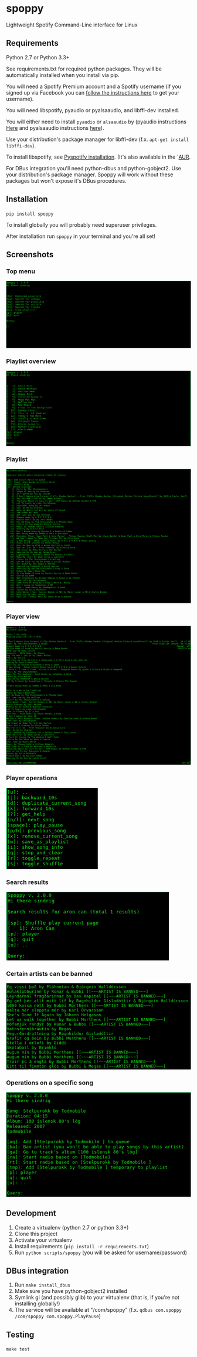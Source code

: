 # spoppy
Lightweight Spotify Command-Line interface for Linux

## Requirements

Python 2.7 or Python 3.3+

See requirements.txt for required python packages. They will be automatically installed when you install via pip.

You will need a Spotify Premium account and a Spotify username (if you signed up via Facebook you can [follow the instructions here](https://community.spotify.com/t5/Help-Accounts-and-Subscriptions/How-do-i-find-my-username-when-using-Facebook-login/td-p/859795) to get your username).

You will need libspotify, pyaudio or pyalsaaudio, and libffi-dev installed.

You will either need to install `pyaudio` or `alsaaudio` by (pyaudio instructions [Here](https://people.csail.mit.edu/hubert/pyaudio/) and pyalsaaudio instructions [here](http://larsimmisch.github.io/pyalsaaudio/pyalsaaudio.html#installation)).

Use your distribution's package manager for libffi-dev (f.x. `apt-get install libffi-dev`).

To install libspotify, see [Pyspotify installation](https://pyspotify.mopidy.com/en/latest/installation/#install-from-source). (It's also available in the `[AUR](https://aur.archlinux.org/packages/libspotify/).

For DBus integration you'll need python-dbus and python-gobject2. Use your distribution's package manager. Spoppy will work without these packages but won't expose it's DBus procedures.

## Installation

`pip install spoppy`

To install globally you will probably need superuser privileges.

After installation run `spoppy` in your terminal and you're all set!

## Screenshots

### Top menu
![Top menu](/screenshots/top_menu.png?raw=true "Top menu")
### Playlist overview
![Playlist overview](/screenshots/playlist_overview.png?raw=true "Playlist overview")
### Playlist
![Playlist](/screenshots/playlist.png?raw=true "Playlist")
### Player view
![Player](/screenshots/player.png?raw=true "Player")
### Player operations
![Player operations](/screenshots/player_operations.png?raw=true "Player operations")
### Search results
![Search results](/screenshots/search_results.png?raw=true "Search results")
### Certain artists can be banned
![Banned artists](/screenshots/banned_artist.png?raw=true "Banned artists")
### Operations on a specific song
![Song info](/screenshots/song_info.png?raw=true "Song info")

## Development

1. Create a virtualenv (python 2.7 or python 3.3+)
2. Clone this project
3. Activate your virtualenv
4. Install requirements (`pip install -r requirements.txt`)
5. Run `python scripts/spoppy` (you will be asked for username/password)

## DBus integration

1. Run `make install_dbus`
2. Make sure you have python-gobject2 installed
3. Symlink gi (and possibly glib) to your virtualenv (that is, if you're not installing globally!)
4. The service will be available at "/com/spoppy" (f.x. `qdbus com.spoppy /com/spoppy com.spoppy.PlayPause`)

## Testing

`make test`
